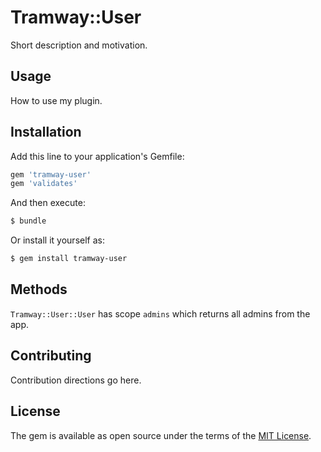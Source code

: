 # Tramway::User
Short description and motivation.

## Usage
How to use my plugin.

## Installation
Add this line to your application's Gemfile:

```ruby
gem 'tramway-user'
gem 'validates'
```

And then execute:
```bash
$ bundle
```

Or install it yourself as:
```bash
$ gem install tramway-user
```

## Methods

`Tramway::User::User` has scope `admins` which returns all admins from the app.

## Contributing
Contribution directions go here.

## License
The gem is available as open source under the terms of the [MIT License](http://opensource.org/licenses/MIT).
